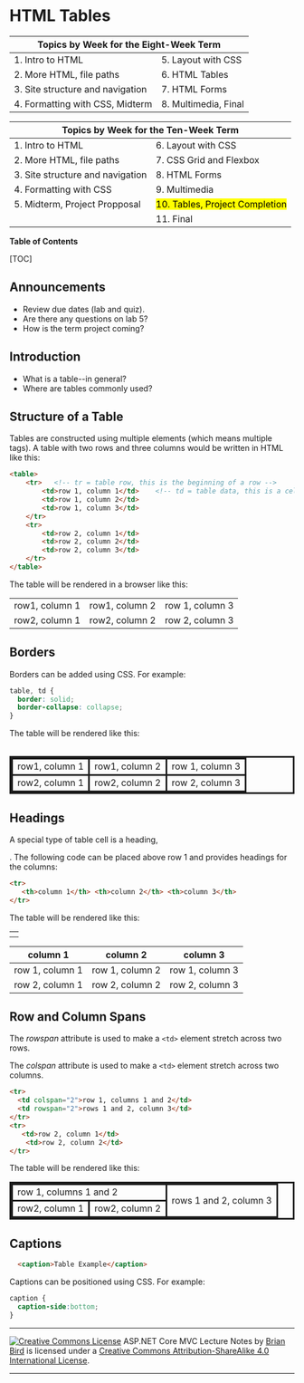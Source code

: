 <h1>HTML Tables</h1>



<table hidden>
  <thead>
    <tr>
      <th colspan="2">Topics by Week for the Eight-Week Term</th>
    </tr>
  </thead>
  <tbody>
    <tr>
      <td>1. Intro to HTML</td>
      <td>5. Layout with CSS</td>
    </tr>
    <tr>
      <td>2. More HTML, file paths</td>
      <td>6. HTML Tables</td>
    </tr>
    <tr>
      <td>3. Site structure and navigation</td>
      <td>7. HTML Forms</td>
    </tr>
    <tr>
      <td>4. Formatting with CSS, Midterm</td>
      <td>8. Multimedia, Final</td>
    </tr>
  </tbody>
</table>
<table >
  <thead>
    <tr>
      <th colspan="2">Topics by Week for the Ten-Week Term</th>
    </tr>
  </thead>
  <tbody>
    <tr>
      <td>1. Intro to HTML</td>
      <td>6. Layout with CSS</td>
    </tr>
    <tr>
      <td>2. More HTML, file paths</td>
      <td>7. CSS Grid and Flexbox</td>
    </tr>
    <tr>
      <td>3. Site structure and navigation</td>
      <td>8. HTML Forms</td>
    </tr>
    <tr>
      <td>4. Formatting with CSS</td>
      <td>9. Multimedia</td>
    </tr>
    <tr>
      <td>5. Midterm, Project Propposal</td>
      <td><mark>10. Tables, Project Completion</mark></td>
    </tr>
      <tr>
          <td></td>
          <td>11. Final</td>
      </tr>
  </tbody>
</table>



**Table of Contents**

[TOC]

## Announcements

- Review due dates (lab and quiz).
- Are there any questions on lab 5?
- How is the term project coming?



## Introduction

- What is a table--in general?
- Where are tables commonly used?



## Structure of a Table

Tables are constructed using multiple elements (which means multiple tags). A table with two rows and three columns would be written in HTML like this:

```html
<table>
    <tr>   <!-- tr = table row, this is the beginning of a row -->
        <td>row 1, column 1</td>    <!-- td = table data, this is a cell -->
        <td>row 1, column 2</td>
        <td>row 1, column 3</td>
    </tr>
    <tr>
        <td>row 2, column 1</td> 
        <td>row 2, column 2</td> 
        <td>row 2, column 3</td>
    </tr>
</table>
```



The table  will be rendered in a browser like this:

<table
  <tr><td>row1, column 1</td>
  <td>row1, column 2</td>
  <td>row 1, column 3</td></tr>
  <tr><td>row2, column 1</td>
  <td>row2, column 2</td>
  <td>row 2, column 3</td></tr>
 <table>



## Borders

Borders can be added using CSS. For example:

```css
table, td {
  border: solid;
  border-collapse: collapse;
}
```



The table will be rendered like this:

<table style="border: solid">
  <tr><td style="border: solid">row1, column 1</td>
  <td style="border: solid">row1, column 2</td>
  <td style="border: solid">row 1, column 3</td></tr>
  <tr><td style="border: solid">row2, column 1</td>
  <td style="border: solid">row2, column 2</td>
  <td style="border: solid">row 2, column 3</td></tr>
 <table>



## Headings

A special type of table cell is a heading, <th></th>. The following code can be placed above row 1 and provides headings for the columns:

```html
<tr>
   <th>column 1</th> <th>column 2</th> <th>column 3</th>
</tr>
```



The table will be rendered like this:

| column 1        | column 2        | column 3        |
| --------------- | --------------- | --------------- |
| row 1, column 1 | row 1, column 2 | row 1, column 3 |
| row 2, column 1 | row 2, column 2 | row 2, column 3 |



## Row and Column Spans

The *rowspan* attribute is used to make a `<td>` element stretch across two rows.

The *colspan* attribute is used to make a `<td>` element stretch across two columns. 

```html
<tr>                           
  <td colspan="2">row 1, columns 1 and 2</td>   
  <td rowspan="2">rows 1 and 2, column 3</td>
</tr>
<tr>
   <td>row 2, column 1</td>
    <td>row 2, column 2</td>
</tr>
```

The table will be rendered like this:

<table style="border: solid">
  <tr>
    <td colspan="2" style="border: solid">row 1, columns 1 and 2</td>
    <td rowspan="2" style="border: solid">rows 1 and 2, column 3</td>
  </tr>
  <tr>
    <td style="border: solid">row2, column 1</td>
    <td style="border: solid">row2, column 2</td>
  </tr>
 <table>


## Captions

```html
  <caption>Table Example</caption>
```

Captions can be positioned using CSS. For example:

```css
caption {
  caption-side:bottom;
}
```



------

[![Creative Commons License](https://i.creativecommons.org/l/by-sa/4.0/88x31.png)](http://creativecommons.org/licenses/by-sa/4.0/)
ASP.NET Core MVC Lecture Notes by [Brian Bird](https://profbird.dev) is licensed under a [Creative Commons Attribution-ShareAlike 4.0 International License](http://creativecommons.org/licenses/by-sa/4.0/). 

------

